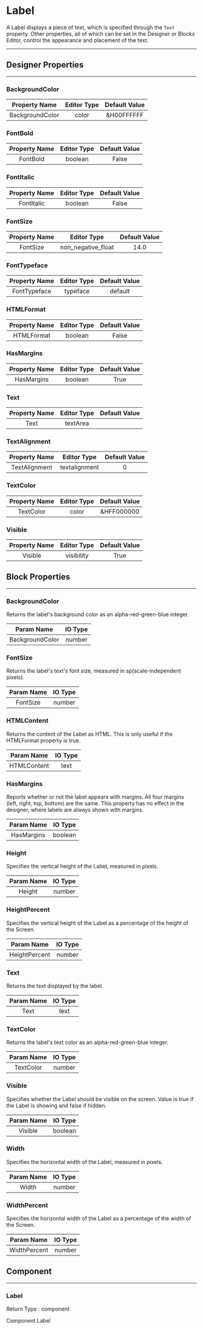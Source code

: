 # Label

A Label displays a piece of text, which is specified through the `Text` property. Other properties, all of which can be set in the Designer or Blocks Editor, control the appearance and placement of the text.

---

## Designer Properties

---

### BackgroundColor

|  Property Name  | Editor Type | Default Value |
| :-------------: | :---------: | :-----------: |
| BackgroundColor |    color    |   &H00FFFFFF  |

### FontBold

| Property Name | Editor Type | Default Value |
| :-----------: | :---------: | :-----------: |
|    FontBold   |   boolean   |     False     |

### FontItalic

| Property Name | Editor Type | Default Value |
| :-----------: | :---------: | :-----------: |
|   FontItalic  |   boolean   |     False     |

### FontSize

| Property Name |     Editor Type    | Default Value |
| :-----------: | :----------------: | :-----------: |
|    FontSize   | non_negative_float |      14.0     |

### FontTypeface

| Property Name | Editor Type | Default Value |
| :-----------: | :---------: | :-----------: |
|  FontTypeface |   typeface  |    default    |

### HTMLFormat

| Property Name | Editor Type | Default Value |
| :-----------: | :---------: | :-----------: |
|   HTMLFormat  |   boolean   |     False     |

### HasMargins

| Property Name | Editor Type | Default Value |
| :-----------: | :---------: | :-----------: |
|   HasMargins  |   boolean   |      True     |

### Text

| Property Name | Editor Type | Default Value |
| :-----------: | :---------: | :-----------: |
|      Text     |   textArea  |               |

### TextAlignment

| Property Name |  Editor Type  | Default Value |
| :-----------: | :-----------: | :-----------: |
| TextAlignment | textalignment |       0       |

### TextColor

| Property Name | Editor Type | Default Value |
| :-----------: | :---------: | :-----------: |
|   TextColor   |    color    |   &HFF000000  |

### Visible

| Property Name | Editor Type | Default Value |
| :-----------: | :---------: | :-----------: |
|    Visible    |  visibility |      True     |

## Block Properties

---

### BackgroundColor

<div block-type = "component_set_get" component-selector = "Label" property-selector = "BackgroundColor" property-type = "get" id = "get-label-backgroundcolor"></div>

<div block-type = "component_set_get" component-selector = "Label" property-selector = "BackgroundColor" property-type = "set" id = "set-label-backgroundcolor"></div>

Returns the label's background color as an alpha-red-green-blue integer.

|    Param Name   | IO Type |
| :-------------: | :-----: |
| BackgroundColor |  number |

### FontSize

<div block-type = "component_set_get" component-selector = "Label" property-selector = "FontSize" property-type = "get" id = "get-label-fontsize"></div>

<div block-type = "component_set_get" component-selector = "Label" property-selector = "FontSize" property-type = "set" id = "set-label-fontsize"></div>

Returns the label's text's font size, measured in sp(scale-independent pixels).

| Param Name | IO Type |
| :--------: | :-----: |
|  FontSize  |  number |

### HTMLContent

<div block-type = "component_set_get" component-selector = "Label" property-selector = "HTMLContent" property-type = "get" id = "get-label-htmlcontent"></div>

Returns the content of the Label as HTML. This is only useful if the HTMLFormat property is true.

|  Param Name | IO Type |
| :---------: | :-----: |
| HTMLContent |   text  |

### HasMargins

<div block-type = "component_set_get" component-selector = "Label" property-selector = "HasMargins" property-type = "get" id = "get-label-hasmargins"></div>

<div block-type = "component_set_get" component-selector = "Label" property-selector = "HasMargins" property-type = "set" id = "set-label-hasmargins"></div>

Reports whether or not the label appears with margins. All four margins (left, right, top, bottom) are the same. This property has no effect in the designer, where labels are always shown with margins.

| Param Name | IO Type |
| :--------: | :-----: |
| HasMargins | boolean |

### Height

<div block-type = "component_set_get" component-selector = "Label" property-selector = "Height" property-type = "get" id = "get-label-height"></div>

<div block-type = "component_set_get" component-selector = "Label" property-selector = "Height" property-type = "set" id = "set-label-height"></div>

Specifies the vertical height of the Label, measured in pixels.

| Param Name | IO Type |
| :--------: | :-----: |
|   Height   |  number |

### HeightPercent

<div block-type = "component_set_get" component-selector = "Label" property-selector = "HeightPercent" property-type = "set" id = "set-label-heightpercent"></div>

Specifies the vertical height of the Label as a percentage of the height of the Screen.

|   Param Name  | IO Type |
| :-----------: | :-----: |
| HeightPercent |  number |

### Text

<div block-type = "component_set_get" component-selector = "Label" property-selector = "Text" property-type = "get" id = "get-label-text"></div>

<div block-type = "component_set_get" component-selector = "Label" property-selector = "Text" property-type = "set" id = "set-label-text"></div>

Returns the text displayed by the label.

| Param Name | IO Type |
| :--------: | :-----: |
|    Text    |   text  |

### TextColor

<div block-type = "component_set_get" component-selector = "Label" property-selector = "TextColor" property-type = "get" id = "get-label-textcolor"></div>

<div block-type = "component_set_get" component-selector = "Label" property-selector = "TextColor" property-type = "set" id = "set-label-textcolor"></div>

Returns the label's text color as an alpha-red-green-blue integer.

| Param Name | IO Type |
| :--------: | :-----: |
|  TextColor |  number |

### Visible

<div block-type = "component_set_get" component-selector = "Label" property-selector = "Visible" property-type = "get" id = "get-label-visible"></div>

<div block-type = "component_set_get" component-selector = "Label" property-selector = "Visible" property-type = "set" id = "set-label-visible"></div>

Specifies whether the Label should be visible on the screen. Value is true if the Label is showing and false if hidden.

| Param Name | IO Type |
| :--------: | :-----: |
|   Visible  | boolean |

### Width

<div block-type = "component_set_get" component-selector = "Label" property-selector = "Width" property-type = "get" id = "get-label-width"></div>

<div block-type = "component_set_get" component-selector = "Label" property-selector = "Width" property-type = "set" id = "set-label-width"></div>

Specifies the horizontal width of the Label, measured in pixels.

| Param Name | IO Type |
| :--------: | :-----: |
|    Width   |  number |

### WidthPercent

<div block-type = "component_set_get" component-selector = "Label" property-selector = "WidthPercent" property-type = "set" id = "set-label-widthpercent"></div>

Specifies the horizontal width of the Label as a percentage of the width of the Screen.

|  Param Name  | IO Type |
| :----------: | :-----: |
| WidthPercent |  number |

## Component

---

### Label

<div block-type = "component_component_block" component-selector = "Label" id = "component-label"></div>

Return Type : component

Component Label

